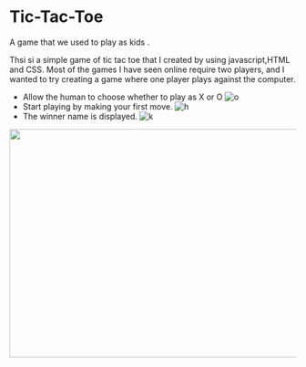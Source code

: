 # Tic-Tac-Toe
A game that we used to play as kids .

Thsi si a simple game of tic tac toe that I created by using javascript,HTML and CSS. Most of the games I have seen online require two players, and I wanted to try creating a game where one player plays against the computer.


- Allow the human to choose whether to play as X or O
![o](https://user-images.githubusercontent.com/72390027/147584061-207e08bd-f5d9-4205-8901-0b48f849160e.PNG)
- Start playing by making your first move.
![h](https://user-images.githubusercontent.com/72390027/147584020-c2538d59-3600-46db-b409-4163405404ff.PNG)
- The winner name is displayed.
![k](https://user-images.githubusercontent.com/72390027/147584046-5c3fcde0-b551-455e-bd4c-46358049d4b0.PNG)

<img src="https://user-images.githubusercontent.com/72390027/147584061-207e08bd-f5d9-4205-8901-0b48f849160e.PNG" width="700" height="400">

